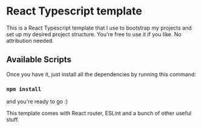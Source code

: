# React Typescript template

This is a React Typescript template that I use to bootstrap my projects and set up my desired project structure. You're free to use it if you like. No attribution needed.

## Available Scripts

Once you have it, just install all the dependencies by running this command:

### `npm install`

and you're ready to go :)

This template comes with React router, ESLint and a bunch of other useful stuff.
